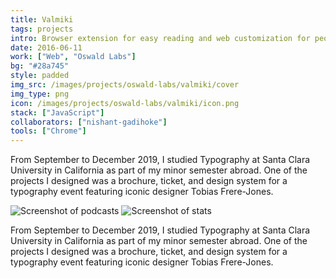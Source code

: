 ```yaml
---
title: Valmiki
tags: projects
intro: Browser extension for easy reading and web customization for people with dyslexia
date: 2016-06-11
work: ["Web", "Oswald Labs"]
bg: "#28a745"
style: padded
img_src: /images/projects/oswald-labs/valmiki/cover
img_type: png
icon: /images/projects/oswald-labs/valmiki/icon.png
stack: ["JavaScript"]
collaborators: ["nishant-gadihoke"]
tools: ["Chrome"]
---
```


From September to December 2019, I studied Typography at Santa Clara University in California as part of my minor semester abroad. One of the projects I designed was a brochure, ticket, and design system for a typography event featuring iconic designer Tobias Frere-Jones.

<div class="two-images">
  <img src="/images/projects/oswald-labs/valmiki/homepage.png" alt="Screenshot of podcasts">
  <img src="/images/projects/oswald-labs/valmiki/preferences.png" alt="Screenshot of stats">
</div>

From September to December 2019, I studied Typography at Santa Clara University in California as part of my minor semester abroad. One of the projects I designed was a brochure, ticket, and design system for a typography event featuring iconic designer Tobias Frere-Jones.

<div class="image"><img alt="" src="/images/projects/oswald-labs/valmiki/cover.png"></div>
